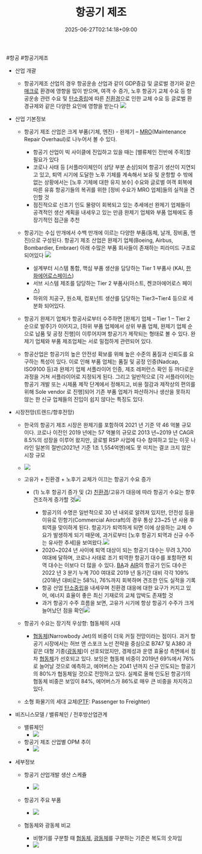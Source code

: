 ﻿---
title: "항공기 제조"
date: 2025-06-27T02:14:18+09:00
lastmod: 2025-06-27T02:14:18+09:00
type: docs
sidebar:
  open: true
weight: 3
---
<div style="display:none">
  <meta property="article:published_time" content="2025-06-26T17:14:18Z" />
  <meta property="article:modified_time" content="2025-06-26T17:14:18Z" />
</div>
#항공 #항공기제조

- 산업 개괄
	- 항공기제조 산업의 경우 항공운송 산업과 같이 GDP증감 및 글로벌 경기와 같은 [매크로](/industry-study/1경제매크로/) 환경에 영향을 많이 받으며, 여객 수 증가, 노후 항공기 교체 수요 등 항공운송 관련 수요 및 [탄소중립](/industry-study/탄소중립/)에 따른 [친환경](/industry-study/친환경/)으로 인한 교체 수요 등 글로벌 환경규제와 같은 다양한 요인에 영향을 받는다  ![](https://i.imgur.com/ahnAF1o.png)

- 산업 기본정보
	- 항공기 제조 산업은 크게 부품(기체, 엔진) - 완제기 – [MRO](/industry-study/mro/)(Maintenance Repair Overhaul)로 나누어서 볼 수 있다. 
		- 항공기 산업이 빅 사이클에 진입하고 있을 때는 [밸류체인 전반에 주목]할 필요가 있다 
		- 코로나 사태 등 [서플라이체인이 상당 부분 손상]되어 항공기 생산이 지연되고 있고, 퇴역 시기에 도달한 노후 기체를 계속해서 보유 및 운항할 수 밖에 없는 상황에서는 [노후 기체에 대한 유지 보수] 수요와 글로벌 여객 회복에 따른 유휴 항공기들의 복귀를 위한 [정비 수요가 MRO 업체]들의 실적을 견인할 것
		-  점진적으로 신조기 인도 물량이 회복되고 있는 추세에선 완제기 업체들이 공격적인 생산 계획을 내세우고 있는 만큼 완제기 업체와 부품 업체에도 중장기적인 접근을 추천
	- 항공기는 수십 만개에서 수백 만개에 이르는 다양한 부품(동체, 날개, 장비품, 엔진)으로 구성된다. 항공기 제조 산업은 완제기 업체(Boeing, Airbus, Bombardier, Embraer) 아래 수많은 부품 회사들이 존재하는 피라미드 구조로 되어있다 ![](https://i.imgur.com/6cgGeVE.png)

		- 설계부터 시스템 통합, 핵심 부품 생산을 담당하는 Tier 1 부품사 (KAI, [한화에어로스페이스](/industry-study/한화에어로스페이스/))
		- 서브 시스템 제조를 담당하는 Tier 2 부품사(아스트, 켄코아에어로스 페이스)
		- 하위의 치공구, 원소재, 컴포넌트 생산를 담당하는 Tier3~Tier4 등으로 세분화 되어있다.
	- 항공기 완제기 업체가 항공사로부터 수주하면 [완제기 업체 – Tier 1 – Tier 2 순으로 발주]가 이어지고, [하위 부품 업체에서 상위 부품 업체, 완제기 업체 순으로 납품 및 공정 진행]이 이루어지며 항공기가 제작되는 형태로 볼 수 있다. 완제기 업체와 부품 제조업체는 서로 밀접하게 관련되어 있다.
	- 항공산업은 항공기의 높은 안전성 확보를 위해 높은 수준의 품질과 신뢰도를 요구하는 특성이 있다. 이로 인해 부품 업체는 품질 및 공정 인증(Nadcap, ISO9100 등)과 완제기 업체 서플라이어 인증, 제조 레퍼런스 확인 등 까다로운 과정을 거쳐 서플라이어로 지정되게 된다. 그리고 일반적으로 [각 서플라이어는 항공기 개발 또는 시제품 제작 단계에서 정해지고, 비용 절감과 제작상의 편의를 위해 Sole vendor 로 진행]되어 기존 부품 업체가 파산하거나 생산을 못하지 않는 한 신규 업체들의 진입이 쉽지 않다는 특징도 있다. 

- 시장전망(트렌드/향후전망)
	- 한국의 항공기 제조 시장은 완제기를 포함하여 2021 년 기준 약 46 억불 규모이다. 코로나 이전인 2019 년에는 57 억불의 규모로 2013 년~2019 년 CAGR 8.5%의 성장을 이루어 왔지만, 글로벌 RSP 사업에 다수 참여하고 있는 이웃 나라인 일본의 절반(2021년 기준 1조 1,554억엔)에도 못 미치는 결코 크지 않은 시장 규모
	- ![](https://i.imgur.com/bxpEQfy.png)
	- 고유가 + 친환경 + 노후기 교체가 이끄는 항공기 수요 증가
		-  (1) 노후 항공기 증가 및 (2) [친환경](/industry-study/친환경/)/고유가 대응에 따라 항공기 수요는 향후 견조하게 증가할 것![](https://i.imgur.com/44Xy1Zs.png)

			- 항공기의 수명은 일반적으로 30 년 내외로 알려져 있지만, 안전성 등을 이유로 민항기(Commercial Aircraft)의 경우 통상 23~25 년 사용 후 퇴역을 맞이하게 된다. 항공기가 퇴역하게 되면 이에 상응하는 교체 수요가 발생하게 되기 때문에, 과거로부터 [노후 항공기 퇴역과 신규 수주는 유사한 추세]을 보여왔다.![](https://i.imgur.com/oqy1Dvu.png)
			- 2020~2024 년 사이에 퇴역 대상이 되는 항공기 대수는 무려 3,700 여대에 달하며, 코로나 사태로 조기 퇴역한 항공기 대수를 포함하면 퇴역 대수는 이보다 더 많을 수 있다. [BA](/company-analysis/ba/)과 [AIR](/company-analysis/air/)의 항공기 인도 대수은 2022 년 3 분기 누계 700 여대로 2019 년 동기간 대비 각각 109%(2018년 대비로는 58%), 76%까지 회복하며 견조한 인도 실적을 기록
			- 항공 산업 [탄소중립](/industry-study/탄소중립/)을 내세우며 친환경 대응에 대한 요구가 커지고 있어, 에너지 효율이 좋은 최신 기재로의 교체 압박도 존재할 것
			- 과거 항공기 수주 흐름을 보면, 고유가 시기에 항상 항공기 수주가 크게 늘어났던 점을 확인![](https://i.imgur.com/DiRlIyz.png)
	
	- 항공기 수요는 장기적 우상향: 협동체의 시대
		- [협동체](/industry-study/협동체/)(Narrowbody Jet)의 비중이 더욱 커질 전망이라는 점이다. 과거 항공기 시장에서는 허브 앤 스포크 노선 전략을 중심으로 B747 및 A380 과 같은 대형 기종([광동체](/industry-study/광동체/))이 선호되었지만, 경제성과 운영 효율성 측면에서 점차 [협동체](/industry-study/협동체/)가 선호되고 있다. 보잉은 협동체 비중이 2019년 69%에서 76%로 늘어날 것으로 예측하고, 에어버스는 2041 년까지 신규 인도되는 항공기의 80%가 협동체일 것으로 전망하고 있다. 실제로 올해 인도된 항공기의 협동체 비중은 보잉이 84%, 에어버스가 86%로 매우 큰 비중을 차지하고 있다.
	- 소형 화물기의 세대 교체([PTF](/industry-study/ptf/): Passenger to Freighter)

- 비즈니스모델 / 밸류체인 / 전후방산업관계
	- 밸류체인
		- ![](https://i.imgur.com/ZuPUlhi.png)
	- 항공기 제조 산업별 OPM 추이
		- ![](https://i.imgur.com/jfhcpdU.png)

- 세부정보
	- 항공기 산업개발 생산 스케쥴
		- ![](https://i.imgur.com/6hWgH2M.png)

	- 항공기 주요 부품
		- ![](https://i.imgur.com/FL1M9YE.png)

	- 협동체와 광동체 비교
		- 비행기를 구분할 때  [협동체](/industry-study/협동체/), [광동체](/industry-study/광동체/)를 구분하는 기준은 복도의 숫자임
		- ![](https://i.imgur.com/qCHRkNl.png)
